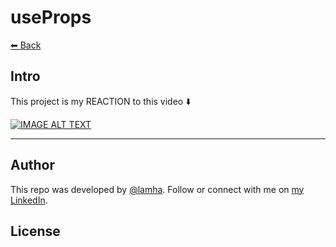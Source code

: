 # useProps

[⬅ Back](../README.md)

## Intro 
This project is my REACTION to this video ⬇️

<div>
  <a href="https://www.youtube.com/watch?v=kHJSNFU7H4U"><img src="https://img.youtube.com/vi/kHJSNFU7H4U/0.jpg" alt="IMAGE ALT TEXT"></a>
</div>


---
## Author

This repo was developed by [@lamha](https://github.com/HaLamUs). 
Follow or connect with me on [my LinkedIn](https://www.linkedin.com/in/lamhacs). 

## License
